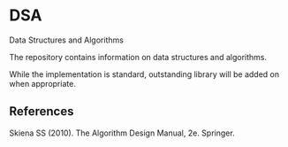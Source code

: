 # DSA
Data Structures and Algorithms

The repository contains information on data structures and algorithms.

While the implementation is standard, outstanding library will be added on when appropriate.

## References

Skiena SS (2010). The Algorithm Design Manual, 2e. Springer.
